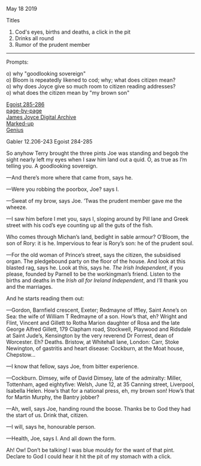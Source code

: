 May 18 2019

Titles

1. Cod's eyes, births and deaths, a click in the pit  
2. Drinks all round
3. Rumor of the prudent member

---

Prompts:

o) why "goodlooking sovereign"  
o) Bloom is repeatedly likened to cod; why; what does citizen mean?  
o) why does Joyce give so much room to citizen reading addresses?  
o) what does the citizen mean by "my brown son"  

[Egoist 285-286](https://archive.org/stream/ulysses00joyc_1?ref=ol#page/285/mode/1up)  
[page-by-page](http://ulyssespages.blogspot.com/2014/11/p285.html)  
[James Joyce Digital Archive](http://www.jjda.ie/main/JJDA/U/ulex/n/lexn.htm)  
[Marked-up](http://www.columbia.edu/~fms5/ulw12.htm)  
[Genius](https://genius.com/James-joyce-ulysses-chap-12-cyclops-annotated)  

Gabler 12.206-243 Egoist 284-285  


So anyhow Terry brought the three pints Joe was standing and begob the
sight nearly left my eyes when I saw him land out a quid. O, as true
as I’m telling you. A goodlooking sovereign.

—And there’s more where that came from, says he.

—Were you robbing the poorbox, Joe? says I.

—Sweat of my brow, says Joe. ’Twas the prudent member gave me the wheeze.

—I saw him before I met you, says I, sloping around by Pill lane and
Greek street with his cod’s eye counting up all the guts of the fish.

Who comes through Michan’s land, bedight in sable armour? O’Bloom, the
son of Rory: it is he. Impervious to fear is Rory’s son: he of the
prudent soul.

—For the old woman of Prince’s street, says the citizen, the
subsidised organ. The pledgebound party on the floor of the house. And
look at this blasted rag, says he. Look at this, says he. *The Irish
Independent*, if you please, founded by Parnell to be the workingman’s
friend. Listen to the births and deaths in the *Irish all for Ireland
Independent*, and I’ll thank you and the marriages.

And he starts reading them out:

—Gordon, Barnfield crescent, Exeter; Redmayne of Iffley, Saint Anne’s
on Sea: the wife of William T Redmayne of a son. How’s that, eh?
Wright and Flint, Vincent and Gillett to Rotha Marion daughter of Rosa
and the late George Alfred Gillett, 179 Clapham road, Stockwell,
Playwood and Ridsdale at Saint Jude’s, Kensington by the very reverend
Dr Forrest, dean of Worcester. Eh? Deaths. Bristow, at Whitehall lane,
London: Carr, Stoke Newington, of gastritis and heart disease:
Cockburn, at the Moat house, Chepstow...

—I know that fellow, says Joe, from bitter experience.

—Cockburn. Dimsey, wife of David Dimsey, late of the admiralty:
Miller, Tottenham, aged eightyfive: Welsh, June 12, at 35 Canning
street, Liverpool, Isabella Helen. How’s that for a national press,
eh, my brown son! How’s that for Martin Murphy, the Bantry jobber?

—Ah, well, says Joe, handing round the boose. Thanks be to God they
had the start of us. Drink that, citizen.

—I will, says he, honourable person.

—Health, Joe, says I. And all down the form.

Ah! Ow! Don’t be talking! I was blue mouldy for the want of that
pint. Declare to God I could hear it hit the pit of my stomach with a
click.

